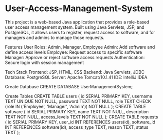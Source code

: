 # User-Access-Management-System

This project is a web-based Java application that provides a role-based user access management system. Built using Java Servlets, JSP, and PostgreSQL, it allows users to register, request access to software, and for managers and admins to manage those requests.

Features
User Roles: Admin, Manager, Employee
Admin: Add software and define access levels
Employee: Request access to specific software
Manager: Approve or reject software access requests
Authentication: Secure login with session management

Tech Stack
Frontend: JSP, HTML, CSS
Backend: Java Servlets, JDBC
Database: PostgreSQL
Server: Apache Tomcat/10.1.41
IDE: IntelliJ IDEA

Create Database
CREATE DATABASE UserManagementSystem;

Create Tables
CREATE TABLE users (
    id SERIAL PRIMARY KEY,
    username TEXT UNIQUE NOT NULL,
    password TEXT NOT NULL,
    role TEXT CHECK (role IN ('Employee', 'Manager', 'Admin')) NOT NULL
);
CREATE TABLE software (
    id SERIAL PRIMARY KEY,
    name TEXT NOT NULL,
    description TEXT NOT NULL,
    access_levels TEXT NOT NULL
);
CREATE TABLE requests (
    id SERIAL PRIMARY KEY,
    user_id INT REFERENCES users(id),
    software_id INT REFERENCES software(id),
    access_type TEXT,
    reason TEXT,
    status TEXT
);

